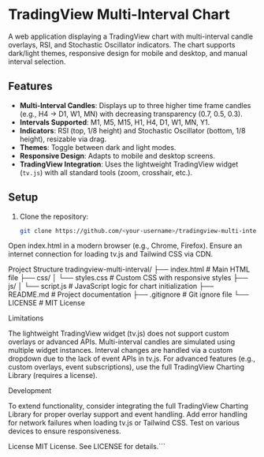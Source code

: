 # TradingView Multi-Interval Chart

A web application displaying a TradingView chart with multi-interval candle overlays, RSI, and Stochastic Oscillator indicators. The chart supports dark/light themes, responsive design for mobile and desktop, and manual interval selection.

## Features
- **Multi-Interval Candles**: Displays up to three higher time frame candles (e.g., H4 → D1, W1, MN) with decreasing transparency (0.7, 0.5, 0.3).
- **Intervals Supported**: M1, M5, M15, H1, H4, D1, W1, MN, Y1.
- **Indicators**: RSI (top, 1/8 height) and Stochastic Oscillator (bottom, 1/8 height), resizable via drag.
- **Themes**: Toggle between dark and light modes.
- **Responsive Design**: Adapts to mobile and desktop screens.
- **TradingView Integration**: Uses the lightweight TradingView widget (`tv.js`) with all standard tools (zoom, crosshair, etc.).

## Setup
1. Clone the repository:
   ```bash
   git clone https://github.com/<your-username>/tradingview-multi-interval.git


Open index.html in a modern browser (e.g., Chrome, Firefox).
Ensure an internet connection for loading tv.js and Tailwind CSS via CDN.

Project Structure
tradingview-multi-interval/
├── index.html           # Main HTML file
├── css/
│   └── styles.css       # Custom CSS with responsive styles
├── js/
│   └── script.js        # JavaScript logic for chart initialization
├── README.md            # Project documentation
├── .gitignore           # Git ignore file
└── LICENSE              # MIT License

Limitations

The lightweight TradingView widget (tv.js) does not support custom overlays or advanced APIs. Multi-interval candles are simulated using multiple widget instances.
Interval changes are handled via a custom dropdown due to the lack of event APIs in tv.js.
For advanced features (e.g., custom overlays, event subscriptions), use the full TradingView Charting Library (requires a license).

Development

To extend functionality, consider integrating the full TradingView Charting Library for proper overlay support and event handling.
Add error handling for network failures when loading tv.js or Tailwind CSS.
Test on various devices to ensure responsiveness.

License
MIT License. See LICENSE for details.```
